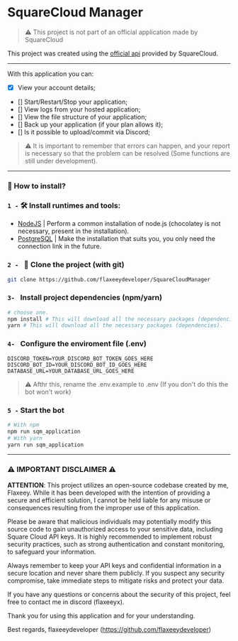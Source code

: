 # SquareCloud Manager
> ⚠️ This project is not part of an official application made by SquareCloud


This project was created using the [official api](https://github.com/squarecloudofc/wrapper-api-js) provided by SquareCloud.

---

With this application you can:
- [x] View your account details;
- [] Start/Restart/Stop your application;
- [] View logs from your hosted application;
- [] View the file structure of your application;
- [] Back up your application (if your plan allows it);
- [] Is it possible to upload/commit via Discord;

> ⚠️ It is important to remember that errors can happen, and your report is necessary so that the problem can be resolved (Some functions are still under development).

---
### 🤔 How to install?

### `1 -` 🛠️ Install runtimes and tools:
- [NodeJS](https://nodejs.org/pt-br/) | Perform a common installation of node.js (chocolatey is not necessary, present in the installation).
- [PostgreSQL](https://www.postgresql.org/download/) | Make the installation that suits you, you only need the connection link in the future.
### `2 - ` 📁 Clone the project (with git)
```bash
git clone https://github.com/flaxeeydeveloper/SquareCloudManager
```
### `3- ` Install project dependencies (npm/yarn)
```bash
# choose one.
npm install # This will download all the necessary packages (dependencies).
yarn # This will download all the necessary packages (dependencies).
```
### `4- ` Configure the enviroment file (.env)
```env
DISCORD_TOKEN=YOUR_DISCORD_BOT_TOKEN_GOES_HERE
DISCORD_BOT_ID=YOUR_DISCORD_BOT_ID_GOES_HERE
DATABASE_URL=YOUR_DATABASE_URL_GOES_HERE
```

> ⚠️ Afthr this, rename the .env.example to .env (If you don't do this the bot won't work)

### `5 -` Start the bot
```bash
# With npm
npm run sqm_application
# With yarn
yarn run sqm_application
```

---

### ⚠️ IMPORTANT DISCLAIMER ⚠️

**ATTENTION**: This project utilizes an open-source codebase created by me, Flaxeey. 
While it has been developed with the intention of providing a secure and efficient solution,
I cannot be held liable for any misuse or consequences resulting from the improper use of this application.

Please be aware that malicious individuals may potentially modify this source code to gain unauthorized access to your sensitive data, 
including Square Cloud API keys. It is highly recommended to implement robust security practices, such as strong authentication and constant monitoring, 
to safeguard your information.

Always remember to keep your API keys and confidential information in a secure location and never share them publicly.
If you suspect any security compromise, take immediate steps to mitigate risks and protect your data.

If you have any questions or concerns about the security of this project, feel free to contact me in discord (flaxeeyx).

Thank you for using this application and for your understanding.

Best regards,
flaxeeydeveloper (https://github.com/flaxeeydeveloper)